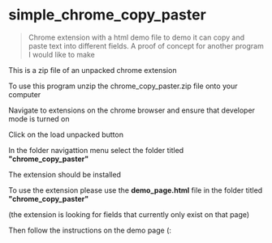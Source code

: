 # simple_chrome_copy_paster
>Chrome extension with a html demo file to demo it can copy and paste text into different fields. A proof of concept for another program I would like to make


This is a zip file of an unpacked chrome extension

To use this program unzip the chrome_copy_paster.zip file onto your computer

Navigate to extensions on the chrome browser and ensure that developer mode is turned on

Click on the load unpacked button

In the folder navigattion menu select the folder titled **"chrome_copy_paster"**

The extension should be installed

To use the extension please use the **demo_page.html** file in the folder titled **"chrome_copy_paster"**

(the extension is looking for fields that currently only exist on that page)

Then follow the instructions on the demo page (: 
